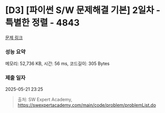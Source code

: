 # [D3] [파이썬 S/W 문제해결 기본] 2일차 - 특별한 정렬 - 4843 

[문제 링크](https://swexpertacademy.com/main/code/problem/problemDetail.do?contestProbId=AWTLeicaqHcDFAVT) 

### 성능 요약

메모리: 52,736 KB, 시간: 56 ms, 코드길이: 305 Bytes

### 제출 일자

2025-05-21 23:25



> 출처: SW Expert Academy, https://swexpertacademy.com/main/code/problem/problemList.do